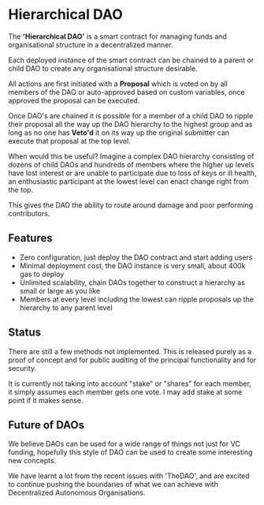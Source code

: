 Hierarchical DAO
=================

The **'Hierarchical DAO'** is a smart contract for managing funds and organisational structure in a decentralized manner.

Each deployed instance of the smart contract can be chained to a parent or child DAO to create any organisational structure desirable.

All actions are first initiated with a **Proposal** which is voted on by all members of the DAO or auto-approved based on custom variables, once approved the proposal can be executed.

Once DAO's are chained it is possible for a member of a child DAO to ripple their proposal all the way up the DAO hierarchy to the highest group and as long as no one has **Veto'd** it on its way up the original submitter can execute that proposal at the top level.

When would this be useful? Imagine a complex DAO hierarchy consisting of dozens of child DAOs and hundreds of members where the higher up levels have lost interest or are unable to participate due to loss of keys or ill health, an enthusiastic participant at the lowest level can enact change right from the top.

This gives the DAO the ability to route around damage and poor performing contributors.

## Features
* Zero configuration, just deploy the DAO contract and start adding users
* Minimal deployment cost, the DAO instance is very small, about 400k gas to deploy
* Unlimited scalability, chain DAOs together to construct a hierarchy as small or large as you like
* Members at every level including the lowest can ripple proposals up the hierarchy to any parent level

## Status
There are still a few methods not implemented. This is released purely as a proof of concept and for public auditing of the principal functionality and for security.

It is currently not taking into account "stake" or "shares" for each member, it simply assumes each member gets one vote.  I may add stake at some point if it makes sense.

## Future of DAOs
We believe DAOs can be used for a wide range of things not just for VC funding, hopefully this style of DAO can be used to create some interesting new concepts.

We have learnt a lot from the recent issues with 'TheDAO', and are excited to continue pushing the boundaries of what we can achieve with Decentralized Autonomous Organisations.